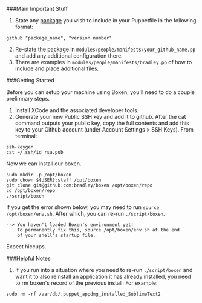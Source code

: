 ###Main Important Stuff
1. State any [package](https://github.com/boxen) you wish to include in your Puppetfile in the following format:
```
github "package_name", "version number"
```
2. Re-state the package in `modules/people/manifests/your_github_name.pp` and add any additional configuration there.
3. There are examples in `modules/people/manifests/bradley.pp` of how to include and place additional files.

###Getting Started

Before you can setup your machine using Boxen, you'll need to do a couple prelimnary steps.

1. Install XCode and the associated developer tools.
2. Generate your new Public SSH key and add it to github. After the cat command outputs your public key, copy the full contents and add this key to your Github account (under Account Settings > SSH Keys). From terminal:
```
ssh-keygen
cat ~/.ssh/id_rsa.pub
```

Now we can install our boxen.

```
sudo mkdir -p /opt/boxen
sudo chown ${USER}:staff /opt/boxen
git clone git@github.com:bradley/boxen /opt/boxen/repo
cd /opt/boxen/repo
./script/boxen
```

If you get the error shown below, you may need to run `source /opt/boxen/env.sh`. After which, you can re-run `./script/boxen`.

```
--> You haven't loaded Boxen's environment yet!
    To permanently fix this, source /opt/boxen/env.sh at the end
    of your shell's startup file.
```

Expect hiccups.


###Helpful Notes

1. If you run into a situation where you need to re-run `./script/boxen` and want it to also reinstall an application it has already installed, you need to rm boxen's record of the previous install. For example:
```
sudo rm -rf /var/db/.puppet_appdmg_installed_SublimeText2
```
